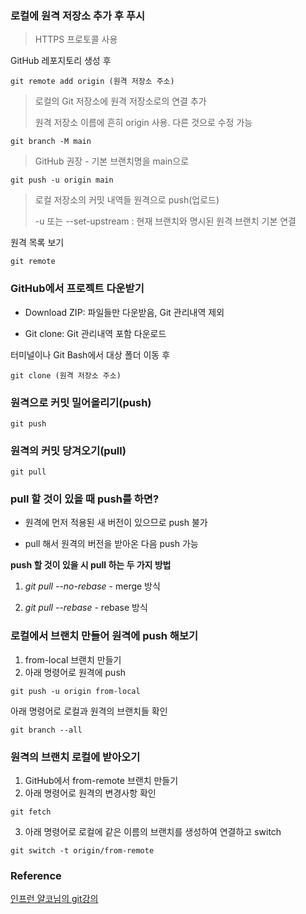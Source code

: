 ### 로컬에 원격 저장소 추가 후 푸시
>  HTTPS 프로토콜 사용

GitHub 레포지토리 생성 후
```
git remote add origin (원격 저장소 주소)
```
> 로컬의 Git 저장소에 원격 저장소로의 연결 추가
>
>원격 저장소 이름에 흔히 origin 사용. 다른 것으로 수정 가능


```
git branch -M main
```
> GitHub 권장 - 기본 브랜치명을 main으로

```
git push -u origin main
```
> 로컬 저장소의 커밋 내역들 원격으로 push(업로드)
> 
> -u 또는 --set-upstream : 현재 브랜치와 명시된 원격 브랜치 기본 연결

원격 목록 보기
```
git remote
```

### GitHub에서 프로젝트 다운받기
* Download ZIP: 파일들만 다운받음, Git 관리내역 제외

* Git clone: Git 관리내역 포함 다운로드

터미널이나 Git Bash에서 대상 폴더 이동 후
```
git clone (원격 저장소 주소)
```

### 원격으로 커밋 밀어올리기(push)
```
git push
```

### 원격의 커밋 당겨오기(pull)
```
git pull
```

### pull 할 것이 있을 때 push를 하면?
* 원격에 먼저 적용된 새 버전이 있으므로 push 불가

* pull 해서 원격의 버전을 받아온 다음 push 가능

**push 할 것이 있을 시 pull 하는 두 가지 방법**

1. *git pull --no-rebase* - merge 방식

2. *git pull --rebase* - rebase 방식


### 로컬에서 브랜치 만들어 원격에 push 해보기

1. from-local 브랜치 만들기
2. 아래 명령어로 원격에 push
```
git push -u origin from-local
```

아래 명령어로 로컬과 원격의 브랜치들 확인
```
git branch --all
```

### 원격의 브랜치 로컬에 받아오기
1. GitHub에서 from-remote 브랜치 만들기
2. 아래 명령어로 원격의 변경사항 확인
```
git fetch
```
3. 아래 명령어로 로컬에 같은 이름의 브랜치를 생성하여 연결하고 switch
```
git switch -t origin/from-remote
```

### Reference
[인프런 얄코님의 git강의](https://www.inflearn.com/course/%EC%A0%9C%EB%8C%80%EB%A1%9C-%ED%8C%8C%EB%8A%94-%EA%B9%83/dashboard)
